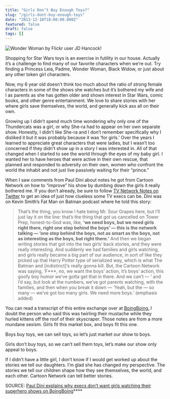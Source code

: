 ```yaml
---
title: "Girls Don’t Buy Enough Toys?"
slug: "/girls-dont-buy-enough-toys"
date: "2013-12-18T18:00:00.000Z"
featured: false
draft: false
tags: []
---
```


![Wonder Woman by Flickr user JD Hancock!](https://i.imgur.com/IKju06W.jpg)

Shopping for Star Wars toys is an exercise in futility in our house. Actually it’s a challenge to find many of our favorite characters when we’re out. Try finding a Princess Leia, Padme, Wonder Woman, Black Widow, or just about any other token girl characters.
 
Now, my 6 year old doesn’t think too much about the ratio of strong female characters in some of the shows she watches but it’s bothered my wife and I as parents as she has gotten older and shown interest in Star Wars, comic books, and other genre entertainment. We love to share stories with her where girls save themselves, the world, and generally kick ass all on their own.

Growing up I didn’t spend much time wondering why only one of the Thundercats was a girl, or why She-ra had to appear on her own separate show. Honestly, I didn’t like She-ra and I don’t remember specifically why I disliked it but it was probably because it was ‘for girls.’ Over the  years I learned to appreciate great characters that were ladies, but I wasn’t too concerned if they didn’t show up in a story I was interested in.
All of that changed when I started to see the world through the eyes of my baby girl. I wanted her to have heroes that were active in their own rescue, that planned and responded to adversity on their own, women who confront the world the inhabit and not just live passively waiting for their “prince.”

When I saw comments from Paul Dini about notes he got from Cartoon Network on how to “improve” his show by dumbing down the girls it really bothered me. If you don’t already, be sure to follow [TV Network Notes on Twitter](https://twitter.com/TvNetworkNotes) to get an idea of just how clueless some TV execs can be. Dini was on Kevin Smith’s Fat Man on Batman podcast where he told this story:

>That’s the thing, you know I hate being Mr. Sour Grapes here, but I’ll just lay it on the line: that’s the thing that got us cancelled on Tower Prep, honest-to-God was, like, 
**‘we need boys, but we need girls right there, right one step behind the boys’ — this is the network talking — ‘one step behind the boys, not as smart as the boys, not as interesting as the boys, but right there.’** And then we began writing stories that got into the two girls’ back stories, and they were really interesting. And suddenly we had families and girls watching, and girls really became a big part of our audience, in sort of like they picked up that Harry Potter type of serialized way, which is what The Batman and [indistinct]‘s really gonna kill. But, the Cartoon Network was saying, ‘F***, no, we want the boys’ action, it’s boys’ action, this goofy boy humor we’ve gotta get that in there. And we can’t — ‘ and I’d say, but look at the numbers, we’ve got parents watching, with the families, and then when you break it down — ‘Yeah, but the — so many — we’ve got too many girls. We need more boys.’ 
(emphasis added)

You can read a transcript of this entire exchange over at [BoingBoing.](http://boingboing.net/2013/12/16/paul-dini-explains-why-execs-d.html) I doubt the person who said this was twirling their mustache while they hurled kittens off the roof of their skyscraper. Those notes are from a more mundane sexism. Girls fit this market box, and boys fit this one.

Boys buy toys, we can sell toys, so let’s just market our show to boys. 

Girls don’t buy toys, so we can’t sell them toys, let’s make our show only appeal to boys.

If I didn’t have a little girl, I don’t know if I would get worked up about the stories we tell our daughters. I’m glad she has changed my perspective. The stories we tell our children shape how they see themselves, the world, and each other. Cartoon Network can tell better stories.

SOURCE: [Paul Dini explains why execs don’t want girls watching their superhero shows on BoingBoing](http://boingboing.net/2013/12/16/paul-dini-explains-why-execs-d.html)****